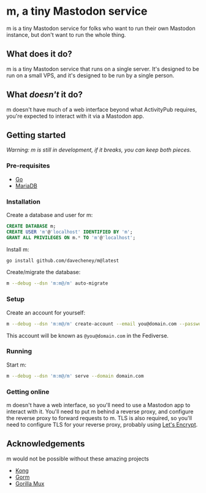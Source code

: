 # m, a tiny Mastodon service

m is a tiny Mastodon service for folks who want to run their own Mastodon instance, but don't want to run the whole thing.

## What does it do?

m is a tiny Mastodon service that runs on a single server.
It's designed to be run on a small VPS, and it's designed to be run by a single person.

## What _doesn't_ it do?

m doesn't have much of a web interface beyond what ActivityPub requires, you're expected to interact with it via a Mastodon app.

## Getting started

_Warning: m is still in development, if it breaks, you can keep both pieces._

### Pre-requisites

- [Go](https://golang.org/doc/install)
- [MariaDB](https://mariadb.org/download/)

### Installation

Create a database and user for m:

```sql
CREATE DATABASE m;
CREATE USER 'm'@'localhost' IDENTIFIED BY 'm';
GRANT ALL PRIVILEGES ON m.* TO 'm'@'localhost';
```
Install m:

```bash
go install github.com/davecheney/m@latest
```
Create/migrate the database:

```bash
m --debug --dsn 'm:m@/m' auto-migrate
```

### Setup

Create an account for yourself:

```bash
m --debug --dsn 'm:m@/m' create-account --email you@domain.com --password 🤫 --admin
```

This account will be known as `@you@domain.com` in the Fediverse.

### Running

Start m:

```bash
m --debug --dsn 'm:m@/m' serve --domain domain.com
```    

### Getting online

m doesn't have a web interface, so you'll need to use a Mastodon app to interact with it.
You'll need to put m behind a reverse proxy, and configure the reverse proxy to forward requests to m.
TLS is also required, so you'll need to configure TLS for your reverse proxy, probably using [Let's Encrypt](https://letsencrypt.org/).

## Acknowledgements 

m would not be possible without these amazing projects

- [Kong](github.com/alecthomas/kong)
- [Gorm](github.com/jinzhu/gorm)
- [Gorilla Mux](github.com/gorilla/mux)
